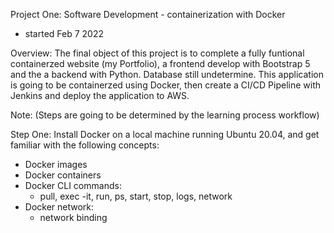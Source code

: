 Project One: Software Development - containerization with Docker

- started Feb 7 2022

Overview: The final object of this project is to complete a fully funtional containerzed website (my Portfolio), a frontend develop with Bootstrap 5 and the a backend with Python. Database still undetermine. This application is going to be containerzed using Docker, then create a CI/CD Pipeline with Jenkins and deploy the application to AWS. 

Note: (Steps are going to be determined by the learning process workflow)

Step One: Install Docker on a local machine running Ubuntu 20.04, and get familiar with the following concepts:
- Docker images
- Docker containers
- Docker CLI commands:
    - pull, exec -it, run, ps, start, stop, logs, network
- Docker network:
    - network binding
